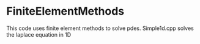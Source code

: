 # FiniteElementMethods

This code uses finite element methods to solve pdes.
Simple1d.cpp solves the laplace equation in 1D
